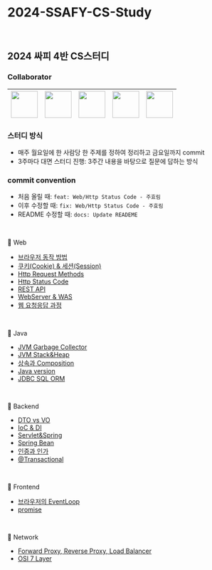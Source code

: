 # 2024-SSAFY-CS-Study

<br>

## 2024 싸피 4반 CS스터디



### Collaborator

| [<img src="https://avatars.githubusercontent.com/u/86856676?v=4" width="60">](https://github.com/Juhyorim) | [<img src="https://avatars.githubusercontent.com/u/47958731?v=4" width="60">](https://github.com/BongSangKim) | [<img src="https://avatars.githubusercontent.com/u/81753858?v=4" width="60">](https://github.com/minsol1) | [<img src="https://avatars.githubusercontent.com/u/121084350?v=4" width="60">](https://github.com/bbamjoong) | [<img src="https://avatars.githubusercontent.com/u/128269663?v=4" width="60">](https://github.com/kkyu99) |
|:---------------------------------------------------------------------------------------------------------:|:---------------------------------------------------------------------------------------------------------:|:----------------------------------------------------------------------------------------------------------:|:----------------------------------------------------------------------------------------------------------:|:----------------------------------------------------------------------------------------------------------:|

### 스터디 방식
- 매주 월요일에 한 사람당 한 주제를 정하여 정리하고 금요일까지 commit
- 3주마다 대면 스터디 진행: 3주간 내용을 바탕으로 질문에 답하는 방식


### commit convention
- 처음 올릴 때: `feat: Web/Http Status Code - 주효림`
- 이후 수정할 때: `fix: Web/Http Status Code - 주효림`
- README 수정할 때: `docs: Update READEME`



<br/>


📌 Web

- [브라우저 동작 방법](https://github.com/2024-SSAFY-CS-Study/2024-SSAFY-CS-Study/blob/main/1%EC%A3%BC%EC%B0%A8%20-%20Web/%EB%B8%8C%EB%9D%BC%EC%9A%B0%EC%A0%80%EB%8F%99%EC%9E%91%EC%9B%90%EB%A6%AC%20-%20%EA%B9%80%EB%B4%89%EC%83%81.md)
- [쿠키(Cookie) & 세션(Session)](https://github.com/2024-SSAFY-CS-Study/2024-SSAFY-CS-Study/blob/main/1%EC%A3%BC%EC%B0%A8%20-%20Web/%EC%BF%A0%ED%82%A4%26%EC%84%B8%EC%85%98.md)
- [Http Request Methods](https://github.com/2024-SSAFY-CS-Study/2024-SSAFY-CS-Study/blob/main/1%EC%A3%BC%EC%B0%A8%20-%20Web/Http_Request_Methods.md)
- [Http Status Code](https://github.com/2024-SSAFY-CS-Study/2024-SSAFY-CS-Study/blob/main/1%EC%A3%BC%EC%B0%A8%20-%20Web/Http%20Status%20Code.md)
- [REST API](https://github.com/2024-SSAFY-CS-Study/2024-SSAFY-CS-Study/blob/main/1%EC%A3%BC%EC%B0%A8%20-%20Web/REST%20API%20-%20%EA%B9%80%EB%B2%94%EC%A4%91.md)
- [WebServer & WAS](https://github.com/2024-SSAFY-CS-Study/2024-SSAFY-CS-Study/blob/main/1%EC%A3%BC%EC%B0%A8%20-%20Web/WebServer%26WAS-%EC%A0%95%EC%A7%84%EA%B7%9C.md)
- [웹 요청응답 과정](https://github.com/2024-SSAFY-CS-Study/2024-SSAFY-CS-Study/blob/main/1%EC%A3%BC%EC%B0%A8%20-%20Web/%EC%9A%94%EC%B2%AD%20%EC%9D%91%EB%8B%B5%20%EA%B3%BC%EC%A0%95.md)


<br/>

📌 Java

- [JVM Garbage Collector](https://github.com/2024-SSAFY-CS-Study/2024-SSAFY-CS-Study/blob/main/Java/JVM%20Garbage%20Collector.md)
- [JVM Stack&Heap](https://github.com/2024-SSAFY-CS-Study/2024-SSAFY-CS-Study/blob/main/Java/JVM_stack%26heap.md)
- [상속과 Composition](https://github.com/2024-SSAFY-CS-Study/2024-SSAFY-CS-Study/blob/main/Java/%EC%83%81%EC%86%8D%EA%B3%BC_Composition.md)
- [Java version](https://github.com/2024-SSAFY-CS-Study/2024-SSAFY-CS-Study/blob/main/Java/Java_version.md)
- [JDBC SQL ORM](https://github.com/2024-SSAFY-CS-Study/2024-SSAFY-CS-Study/blob/main/Java/JDBC_SQL_ORM.md)

<br/>

📌 Backend

- [DTO vs VO](https://github.com/2024-SSAFY-CS-Study/2024-SSAFY-CS-Study/blob/main/Backend/DTOvsVo.md)
- [IoC & DI](https://github.com/2024-SSAFY-CS-Study/2024-SSAFY-CS-Study/blob/ca8d2d351f463c2b01df871d3e2cce7a0f34a6ba/Backend/IoC%26DI.md)
- [Servlet&Spring](https://github.com/2024-SSAFY-CS-Study/2024-SSAFY-CS-Study/blob/main/Java/SpringVsServlet.md)
- [Spring Bean](https://github.com/2024-SSAFY-CS-Study/2024-SSAFY-CS-Study/blob/main/Backend/SpringBean.md)
- [인증과 인가](https://github.com/2024-SSAFY-CS-Study/2024-SSAFY-CS-Study/blob/main/Backend/%EC%9D%B8%EC%A6%9D%EA%B3%BC%EC%9D%B8%EA%B0%80.md)
- [@Transactional](https://github.com/2024-SSAFY-CS-Study/2024-SSAFY-CS-Study/blob/main/Backend/transactional.md)


<br/>

📌 Frontend

- [브라우저의 EventLoop](https://github.com/2024-SSAFY-CS-Study/2024-SSAFY-CS-Study/blob/main/Frontend/%EB%B8%8C%EB%9D%BC%EC%9A%B0%EC%A0%80%EC%9D%98EventLoop.md)
- [promise](https://github.com/2024-SSAFY-CS-Study/2024-SSAFY-CS-Study/blob/main/Frontend/promise.md)

<br/>

📌 Network

- [Forward Proxy, Reverse Proxy, Load Balancer](https://github.com/2024-SSAFY-CS-Study/2024-SSAFY-CS-Study/blob/main/Network/Proxy.md)
- [OSI 7 Layer](https://github.com/2024-SSAFY-CS-Study/2024-SSAFY-CS-Study/blob/main/Network/OSI%207%20LAYER.md)

<br/>
